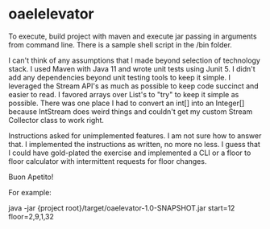 # oaelelevator

To execute, build project with maven and execute jar passing in arguments from command line. There is a sample shell script in the /bin folder.

I can't think of any assumptions that I made beyond selection of technology stack. I used Maven with Java 11 and wrote unit tests using Junit 5. I didn't add any dependencies beyond unit testing tools to keep it simple. I leveraged the Stream API's as much as possible to keep code succinct and easier to read. I favored arrays over List's to "try" to keep it simple as possible. There was one place I had to convert an int[] into an Integer[] because IntStream does weird things and couldn't get my custom Stream Collector class to work right. 

Instructions asked for unimplemented features. I am not sure how to answer that. I implemented the instructions as written, no more no less. I guess that I could have gold-plated the exercise and implemented a CLI or a floor to floor calculator with intermittent requests for floor changes. 

Buon Apetito!

For example:

java -jar {project root}/target/oaelevator-1.0-SNAPSHOT.jar start=12 floor=2,9,1,32
